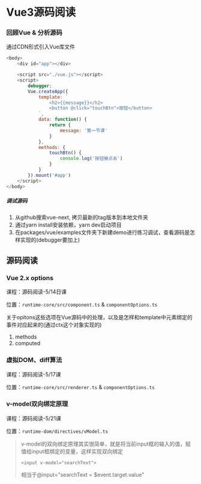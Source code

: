 # Vue3源码阅读

### 回顾Vue & 分析源码

通过CDN形式引入Vue库文件

```javascript
<body>
	<div id="app"></div>

	<script src="./vue.js"></script>
	<script>
        debugger;
		Vue.createApp({
			template: `
				<h2>{{message}}</h2>
				<button @click="touchBtn">按钮</button>
			`,
			data: function() {
				return {
					message: '第一节课'
				}
			},
			methods: {
				touchBtn() {
					console.log('按钮被点击')
				}
			}
		}).mount('#app')
	</script>
</body>
```

##### 调试源码

1. 从github搜索vue-next, 拷贝最新的tag版本到本地文件夹
2. 通过yarn install安装依赖，yarn dev启动项目
3. 在packages/vue/examples文件夹下新建demo进行练习调试，查看源码是怎样实现的(debugger要加上)



## 源码阅读

### Vue 2.x options

课程：源码阅读-5/14日课

位置：`runtime-core/src/component.ts`  & `componentOptions.ts`

关于opitons这些选项在Vue源码中的处理，以及是怎样和template中元素绑定的事件对应起来的(通过ctx这个对象实现的)

1. methods
2. computed

### 虚拟DOM、diff算法

课程：源码阅读-5/17课

位置：`runtime-core/src/renderer.ts`  & `componentOptions.ts`

### v-model双向绑定原理

课程：源码阅读-5/21课

位置：`runtime-dom/directives/vModel.ts`

>  v-model的双向绑定原理其实很简单，就是将当前input框的输入的值，赋值给input框绑定的变量，这样实现双向绑定
>
> `<input v-model="searchText">`
>
> 相当于@input="searchText = $event.target.value"
